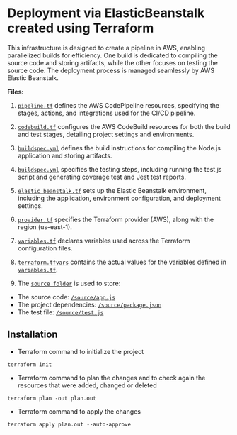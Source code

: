 # Deployment via ElasticBeanstalk created using Terraform
This infrastructure is designed to create a pipeline in AWS, enabling parallelized builds for efficiency. One build is dedicated to compiling the source code and storing artifacts, while the other focuses on testing the source code. The deployment process is managed seamlessly by AWS Elastic Beanstalk.

**Files:**
1. [`pipeline.tf`](https://github.com/Sebastianutcn/deploy_via_elasticBeanstalk/blob/main/pipeline.tf) defines the AWS CodePipeline resources, specifying the stages, actions, and integrations used for the CI/CD pipeline.
2. [`codebuild.tf`](https://github.com/Sebastianutcn/deploy_via_elasticBeanstalk/blob/main/codebuild.tf) configures the AWS CodeBuild resources for both the build and test stages, detailing project settings and environments.
3. [`buildspec.yml`](https://github.com/Sebastianutcn/deploy_via_elasticBeanstalk/blob/main/buildspec.yml) defines the build instructions for compiling the Node.js application and storing artifacts.
4. [`buildspec.yml`](https://github.com/Sebastianutcn/deploy_via_elasticBeanstalk/blob/main/buildspec_test.yml) specifies the testing steps, including running the test.js script and generating coverage test and Jest test reports.
5. [`elastic_beanstalk.tf`](https://github.com/Sebastianutcn/deploy_via_elasticBeanstalk/blob/main/elastic_beanstalk.tf) sets up the Elastic Beanstalk environment, including the application, environment configuration, and deployment settings.
6. [`provider.tf`](https://github.com/Sebastianutcn/deploy_via_elasticBeanstalk/blob/main/provider.tf) specifies the Terraform provider (AWS), along with the region (us-east-1).
7. [`variables.tf`](https://github.com/Sebastianutcn/deploy_via_elasticBeanstalk/blob/main/variables.tf) declares variables used across the Terraform configuration files.
8. [`terraform.tfvars`](https://github.com/Sebastianutcn/deploy_via_elasticBeanstalk/blob/main/terraform.tfvars) contains the actual values for the variables defined in [`variables.tf`](https://github.com/Sebastianutcn/deploy_via_elasticBeanstalk/blob/main/variables.tf).

9. The [`source folder`](https://github.com/Sebastianutcn/deploy_via_elasticBeanstalk/tree/main/source) is used to store:
- The source code: [`/source/app.js`](https://github.com/Sebastianutcn/deploy_via_elasticBeanstalk/tree/main/source/app.js)
- The project dependencies: [`/source/package.json`](https://github.com/Sebastianutcn/deploy_via_elasticBeanstalk/tree/main/source/package.json)
- The test file: [`/source/test.js`](https://github.com/Sebastianutcn/deploy_via_elasticBeanstalk/tree/main/source/test.js)

## Installation
- Terraform command to initialize the project
```
terraform init
```
* Terraform command to plan the changes and to check again the resources that were added, changed or deleted
```
terraform plan -out plan.out
```
- Terraform command to apply the changes
```
terraform apply plan.out --auto-approve
```
